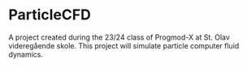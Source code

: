 # ParticleCFD
A project created during the 23/24 class of Progmod-X at St. Olav videregående skole. This project will simulate particle computer fluid dynamics.